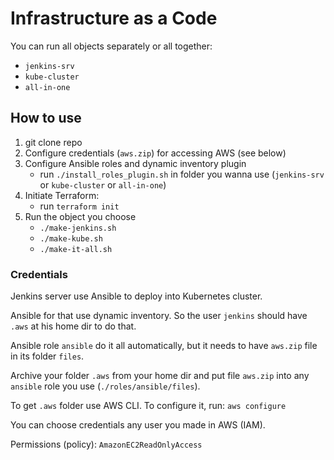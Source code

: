 # Infrastructure as a Code
You can run all objects separately or all together:
- `jenkins-srv`
- `kube-cluster`
- `all-in-one`

## How to use
1. git clone repo
2. Configure credentials (`aws.zip`) for accessing AWS (see below)
3. Configure Ansible roles and dynamic inventory plugin 
    - run `./install_roles_plugin.sh` in folder you wanna use (`jenkins-srv` or `kube-cluster` or `all-in-one`)
4. Initiate Terraform: 
    - run `terraform init`
6. Run the object you choose
    - `./make-jenkins.sh`
    - `./make-kube.sh`
    - `./make-it-all.sh`

### Credentials
Jenkins server use Ansible to deploy into Kubernetes cluster.

Ansible for that use dynamic inventory. So the user `jenkins` should have `.aws` at his home dir to do that.

Ansible role `ansible` do it all automatically, but it needs to have `aws.zip` file in its folder `files`.

Archive your folder `.aws` from your home dir and put file `aws.zip` into any `ansible` role you use (`./roles/ansible/files`).

To get `.aws` folder use AWS CLI. To configure it, run: `aws configure`

You can choose credentials any user you made in AWS (IAM). 

Permissions (policy): `AmazonEC2ReadOnlyAccess` 
